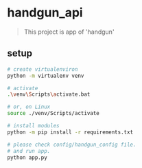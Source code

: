 # handgun_api

> This project is app of 'handgun'

## setup

``` bash
# create virtualenviron
python -m virtualenv venv

# activate
.\venv\Scripts\activate.bat

# or, on Linux
source ./venv/Scripts/activate

# install modules
python -m pip install -r requirements.txt

# please check config/handgun_config file.
# and run app.
python app.py
```
